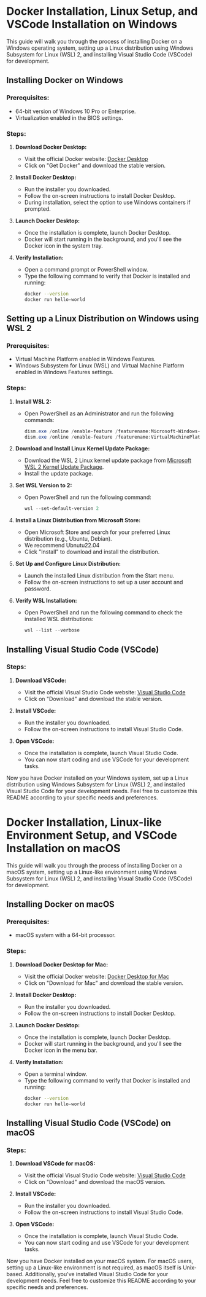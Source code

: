# Docker Installation, Linux Setup, and VSCode Installation on Windows

This guide will walk you through the process of installing Docker on a Windows operating system, setting up a Linux distribution using Windows Subsystem for Linux (WSL) 2, and installing Visual Studio Code (VSCode) for development.

## Installing Docker on Windows

### Prerequisites:
- 64-bit version of Windows 10 Pro or Enterprise.
- Virtualization enabled in the BIOS settings.

### Steps:

1. **Download Docker Desktop:**
   - Visit the official Docker website: [Docker Desktop](https://www.docker.com/products/docker-desktop)
   - Click on "Get Docker" and download the stable version.

2. **Install Docker Desktop:**
   - Run the installer you downloaded.
   - Follow the on-screen instructions to install Docker Desktop.
   - During installation, select the option to use Windows containers if prompted.

3. **Launch Docker Desktop:**
   - Once the installation is complete, launch Docker Desktop.
   - Docker will start running in the background, and you'll see the Docker icon in the system tray.

4. **Verify Installation:**
   - Open a command prompt or PowerShell window.
   - Type the following command to verify that Docker is installed and running:
     ```bash
     docker --version
     docker run hello-world
     ```

## Setting up a Linux Distribution on Windows using WSL 2

### Prerequisites:
- Virtual Machine Platform enabled in Windows Features.
- Windows Subsystem for Linux (WSL) and Virtual Machine Platform enabled in Windows Features settings.

### Steps:

1. **Install WSL 2:**
   - Open PowerShell as an Administrator and run the following commands:
     ```powershell
     dism.exe /online /enable-feature /featurename:Microsoft-Windows-Subsystem-Linux /all /norestart
     dism.exe /online /enable-feature /featurename:VirtualMachinePlatform /all /norestart
     ```

2. **Download and Install Linux Kernel Update Package:**
   - Download the WSL 2 Linux kernel update package from [Microsoft WSL 2 Kernel Update Package](https://aka.ms/wsl2kernel).
   - Install the update package.

3. **Set WSL Version to 2:**
   - Open PowerShell and run the following command:
     ```powershell
     wsl --set-default-version 2
     ```

4. **Install a Linux Distribution from Microsoft Store:**
   - Open Microsoft Store and search for your preferred Linux distribution (e.g., Ubuntu, Debian). 
   - We recommend Ubnutu22.04
   - Click "Install" to download and install the distribution.

5. **Set Up and Configure Linux Distribution:**
   - Launch the installed Linux distribution from the Start menu.
   - Follow the on-screen instructions to set up a user account and password.

6. **Verify WSL Installation:**
   - Open PowerShell and run the following command to check the installed WSL distributions:
     ```powershell
     wsl --list --verbose
     ```

## Installing Visual Studio Code (VSCode)

### Steps:

1. **Download VSCode:**
   - Visit the official Visual Studio Code website: [Visual Studio Code](https://code.visualstudio.com/)
   - Click on "Download" and download the stable version.

2. **Install VSCode:**
   - Run the installer you downloaded.
   - Follow the on-screen instructions to install Visual Studio Code.

3. **Open VSCode:**
   - Once the installation is complete, launch Visual Studio Code.
   - You can now start coding and use VSCode for your development tasks.

Now you have Docker installed on your Windows system, set up a Linux distribution using Windows Subsystem for Linux (WSL) 2, and installed Visual Studio Code for your development needs. Feel free to customize this README according to your specific needs and preferences.


# Docker Installation, Linux-like Environment Setup, and VSCode Installation on macOS

This guide will walk you through the process of installing Docker on a macOS system, setting up a Linux-like environment using Windows Subsystem for Linux (WSL) 2, and installing Visual Studio Code (VSCode) for development.

## Installing Docker on macOS

### Prerequisites:
- macOS system with a 64-bit processor.

### Steps:

1. **Download Docker Desktop for Mac:**
   - Visit the official Docker website: [Docker Desktop for Mac](https://www.docker.com/products/docker-desktop)
   - Click on "Download for Mac" and download the stable version.

2. **Install Docker Desktop:**
   - Run the installer you downloaded.
   - Follow the on-screen instructions to install Docker Desktop.

3. **Launch Docker Desktop:**
   - Once the installation is complete, launch Docker Desktop.
   - Docker will start running in the background, and you'll see the Docker icon in the menu bar.

4. **Verify Installation:**
   - Open a terminal window.
   - Type the following command to verify that Docker is installed and running:
     ```bash
     docker --version
     docker run hello-world
     ```

## Installing Visual Studio Code (VSCode) on macOS

### Steps:

1. **Download VSCode for macOS:**
   - Visit the official Visual Studio Code website: [Visual Studio Code](https://code.visualstudio.com/)
   - Click on "Download" and download the macOS version.

2. **Install VSCode:**
   - Run the installer you downloaded.
   - Follow the on-screen instructions to install Visual Studio Code.

3. **Open VSCode:**
   - Once the installation is complete, launch Visual Studio Code.
   - You can now start coding and use VSCode for your development tasks.

Now you have Docker installed on your macOS system. For macOS users, setting up a Linux-like environment is not required, as macOS itself is Unix-based. Additionally, you've installed Visual Studio Code for your development needs. Feel free to customize this README according to your specific needs and preferences.